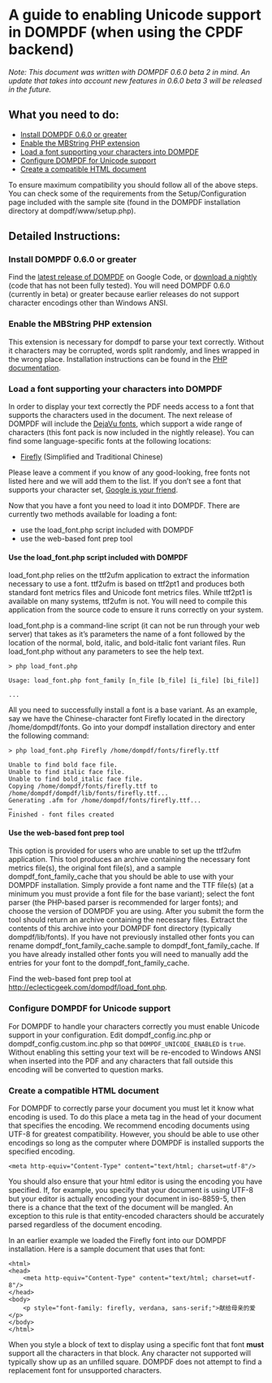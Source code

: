 # A guide to enabling Unicode support in DOMPDF (when using the CPDF backend) #

_Note: This document was written with DOMPDF 0.6.0 beta 2 in mind. An update that takes into account new features in 0.6.0 beta 3 will be released in the future._

## What you need to do: ##

  * [Install DOMPDF 0.6.0 or greater](CPDFUnicode#Install_DOMPDF_0.6.0_or_greater.md)
  * [Enable the MBString PHP extension](CPDFUnicode#Enable_the_MBString_PHP_extension.md)
  * [Load a font supporting your characters into DOMPDF](CPDFUnicode#Load_a_font_supporting_your_characters_into_DOMPDF.md)
  * [Configure DOMPDF for Unicode support](CPDFUnicode#Configure_DOMPDF_for_Unicode_support.md)
  * [Create a compatible HTML document](CPDFUnicode#Create_a_compatible_HTML_document.md)

To ensure maximum compatibility you should follow all of the above steps. You can check some of the requirements from the Setup/Configuration page included with the sample site (found in the DOMPDF installation directory at dompdf/www/setup.php).

## Detailed Instructions: ##

### Install DOMPDF 0.6.0 or greater ###

Find the [latest release of DOMPDF](http://code.google.com/p/dompdf/downloads/list) on Google Code, or [download a nightly](http://eclecticgeek.com/dompdf) (code that has not been fully tested). You will need DOMPDF 0.6.0 (currently in beta) or greater because earlier releases do not support character encodings other than Windows ANSI.

### Enable the MBString PHP extension ###

This extension is necessary for dompdf to parse your text correctly. Without it characters may be corrupted, words split randomly, and lines wrapped in the wrong place. Installation instructions can be found in the [PHP documentation](http://www.php.net/manual/en/mbstring.installation.php).

### Load a font supporting your characters into DOMPDF ###

In order to display your text correctly the PDF needs access to a font that supports the characters used in the document. The next release of DOMPDF will include the [DejaVu fonts](http://dejavu-fonts.org/wiki/Main_Page), which support a wide range of characters (this font pack is now included in the nightly release). You can find some language-specific fonts at the following locations:

  * [Firefly](http://www.study-area.org/apt/firefly-font/) (Simplified and Traditional Chinese)

Please leave a comment if you know of any good-looking, free fonts not listed here and we will add them to the list. If you don’t see a font that supports your character set, [Google is your friend](http://www.google.com/search?q=unicode+fonts).

Now that you have a font you need to load it into DOMPDF. There are currently two methods available for loading a font:

  * use the load\_font.php script included with DOMPDF
  * use the web-based font prep tool

#### Use the load\_font.php script included with DOMPDF ####

load\_font.php relies on the ttf2ufm application to extract the information necessary to use a font. ttf2ufm is based on ttf2pt1 and produces both standard font metrics files and Unicode font metrics files. While ttf2pt1 is available on many systems, ttf2ufm is not. You will need to compile this application from the source code to ensure it runs correctly on your system.

load\_font.php is a command-line script (it can not be run through your web server) that takes as it’s parameters the name of a font followed by the location of the normal, bold, italic, and bold-italic font variant files. Run load\_font.php without any parameters to see the help text.

```
> php load_font.php

Usage: load_font.php font_family [n_file [b_file] [i_file] [bi_file]]

...
```

All you need to successfully install a font is a base variant. As an example, say we have the Chinese-character font Firefly located in the directory /home/dompdf/fonts. Go into your dompdf installation directory and enter the following command:

```
> php load_font.php Firefly /home/dompdf/fonts/firefly.ttf

Unable to find bold face file.
Unable to find italic face file.
Unable to find bold_italic face file.
Copying /home/dompdf/fonts/firefly.ttf to /home/dompdf/dompdf/lib/fonts/firefly.ttf...
Generating .afm for /home/dompdf/fonts/firefly.ttf...
…
Finished - font files created
```

#### Use the web-based font prep tool ####

This option is provided for users who are unable to set up the ttf2ufm application. This tool produces an archive containing the necessary font metrics file(s), the original font file(s), and a sample dompdf\_font\_family\_cache that you should be able to use with your DOMPDF installation. Simply provide a font name and the TTF file(s) (at a minimum you must provide a font file for the base variant); select the font parser (the PHP-based parser is recommended for larger fonts); and choose the version of DOMPDF you are using. After you submit the form the tool should return an archive containing the necessary files. Extract the contents of this archive into your DOMPDF font directory (typically dompdf/lib/fonts). If you have not previously installed other fonts you can rename dompdf\_font\_family\_cache.sample to dompdf\_font\_family\_cache. If you have already installed other fonts you will need to manually add the entries for your font to the dompdf\_font\_family\_cache.

Find the web-based font prep tool at http://eclecticgeek.com/dompdf/load_font.php.

### Configure DOMPDF for Unicode support ###

For DOMPDF to handle your characters correctly you must enable Unicode support in your configuration. Edit dompdf\_config.inc.php or dompdf\_config.custom.inc.php so that `DOMPDF_UNICODE_ENABLED` is `true`. Without enabling this setting your text will be re-encoded to Windows ANSI when inserted into the PDF and any characters that fall outside this encoding will be converted to question marks.

### Create a compatible HTML document ###

For DOMPDF to correctly parse your document you must let it know what encoding is used. To do this place a meta tag in the head of your document that specifies the encoding. We recommend encoding documents using UTF-8 for greatest compatibility. However, you should be able to use other encodings so long as the computer where DOMPDF is installed supports the specified encoding.

```
<meta http-equiv="Content-Type" content="text/html; charset=utf-8"/>
```

You should also ensure that your html editor is using the encoding you have specified. If, for example, you specify that your document is using UTF-8 but your editor is actually encoding your document in iso-8859-5, then there is a chance that the text of the document will be mangled. An exception to this rule is that entity-encoded characters should be accurately parsed regardless of the document encoding.

In an earlier example we loaded the Firefly font into our DOMPDF installation. Here is a sample document that uses that font:

```
<html>
<head>
    <meta http-equiv="Content-Type" content="text/html; charset=utf-8"/>
</head>
<body>
    <p style="font-family: firefly, verdana, sans-serif;">献给母亲的爱</p>
</body>
</html>
```

When you style a block of text to display using a specific font that font **must** support all the characters in that block. Any character not supported will typically show up as an unfilled square. DOMPDF does not attempt to find a replacement font for unsupported characters.